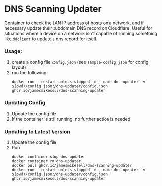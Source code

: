 # DNS Scanning Updater

Container to check the LAN IP address of hosts on a network, and if necessary update their subdomain DNS record on Cloudflare. Useful for situations where a device on a network isn't capable of running something like `ddclient` to update a dns record for itself.


### Usage:
1. create a config file `config.json`  (see `sample-config.json` for config layout)
1. run the following
    ```
    docker run --restart unless-stopped -d --name dns-updater -v $(pwd)/config.json:/dns-updater/config.json ghcr.io/jamesmikesell/dns-scanning-updater
    ```


### Updating Config
1. Update the config file
1. If the container is still running, no further action is needed



### Updating to Latest Version
1. Update the config file
1. Run 
    ```
    docker container stop dns-updater
    docker container rm dns-updater
    docker pull ghcr.io/jamesmikesell/dns-scanning-updater
    docker run --restart unless-stopped -d --name dns-updater -v $(pwd)/config.json:/dns-updater/config.json ghcr.io/jamesmikesell/dns-scanning-updater
    ```